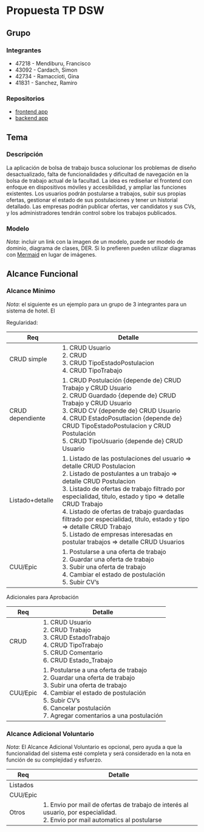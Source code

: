 # Propuesta TP DSW

## Grupo

### Integrantes

- 47218 - Mendiburu, Francisco
- 43092 - Cardach, Simon 
- 42734 - Ramaccioti, Gina
- 41831 - Sanchez, Ramiro 

### Repositorios

- [frontend app](http://hyperlinktogihuborgitlab/)
- [backend app](https://github.com/MendiburuFrancisco/BolsaDeTrabajoAPI)

## Tema

### Descripción

La aplicación de bolsa de trabajo busca solucionar los problemas de diseño desactualizado, falta de funcionalidades y dificultad de navegación en la bolsa de trabajo actual de la facultad. La idea es rediseñar el frontend con enfoque en dispositivos móviles y accesibilidad, y ampliar las funciones existentes. Los usuarios podrán postularse a trabajos, subir sus propias ofertas, gestionar el estado de sus postulaciones y tener un historial detallado. Las empresas podrán publicar ofertas, ver candidatos y sus CVs, y los administradores tendrán control sobre los trabajos publicados.

### Modelo

*Nota*: incluir un link con la imagen de un modelo, puede ser modelo de dominio, diagrama de clases, DER. Si lo prefieren pueden utilizar diagramas con [Mermaid](https://mermaid.js.org/) en lugar de imágenes.

## Alcance Funcional

### Alcance Mínimo

*Nota*: el siguiente es un ejemplo para un grupo de 3 integrantes para un sistema de hotel. El

Regularidad:

| Req | Detalle |
| --- | --- |
| CRUD simple | 1. CRUD Usuario <br> 2. CRUD <br>3. CRUD TipoEstadoPostulacion<br>4. CRUD TipoTrabajo |
| CRUD dependiente | 1. CRUD Postulación  {depende de} CRUD Trabajo y CRUD Usuario <br>2. CRUD Guardado {depende de} CRUD Trabajo y CRUD Usuario <br> 3. CRUD CV {depende de} CRUD Usuario <br>4. CRUD EstadoPosutlacion {depende de}  CRUD TipoEstadoPostulacion y CRUD Postulación <br> 5. CRUD TipoUsuario {depende de} CRUD Usuario  |
| Listado+detalle | 1. Listado de las postulaciones del usuario ⇒ detalle CRUD Postulacion  <br> 2. Listado de postulantes a un trabajo ⇒ detalle CRUD Postulacion <br>3. Listado de ofertas de trabajo filtrado por especialidad, titulo, estado y tipo ⇒ detalle CRUD Trabajo<br>4. Listado de ofertas de trabajo guardadas filtrado por especialidad, titulo, estado y tipo ⇒ detalle CRUD Trabajo <br> 5. Listado de empresas interesadas en postular trabajos ⇒ detalle CRUD Usuarios |
| CUU/Epic | 1. Postularse a una oferta de trabajo <br>2. Guardar una oferta de trabajo <br>3. Subir una oferta de trabajo<br>4. Cambiar el estado de postulación<br>5. Subir CV’s |

Adicionales para Aprobación

| Req | Detalle |
| --- | --- |
| CRUD | 1. CRUD Usuario <br>2. CRUD Trabajo <br>3. CRUD EstadoTrabajo<br>4. CRUD TipoTrabajo<br>5. CRUD Comentario<br>6. CRUD Estado_Trabajo |
| CUU/Epic | 1. Postularse a una oferta de trabajo <br> 2. Guardar una oferta de trabajo <br>3. Subir una oferta de trabajo<br>4. Cambiar el estado de postulación<br>5. Subir CV’s<br>6. Cancelar postulación<br>7. Agregar comentarios a una postulación |

### Alcance Adicional Voluntario

*Nota*: El Alcance Adicional Voluntario es opcional, pero ayuda a que la funcionalidad del sistema esté completa y será considerado en la nota en función de su complejidad y esfuerzo.

| Req | Detalle |
| --- | --- |
| Listados |  |
| CUU/Epic |  |
| Otros | 1. Envio por mail de ofertas de trabajo de interés al usuario, por especialidad.<br>2. Envio por mail automatics al postularse |
